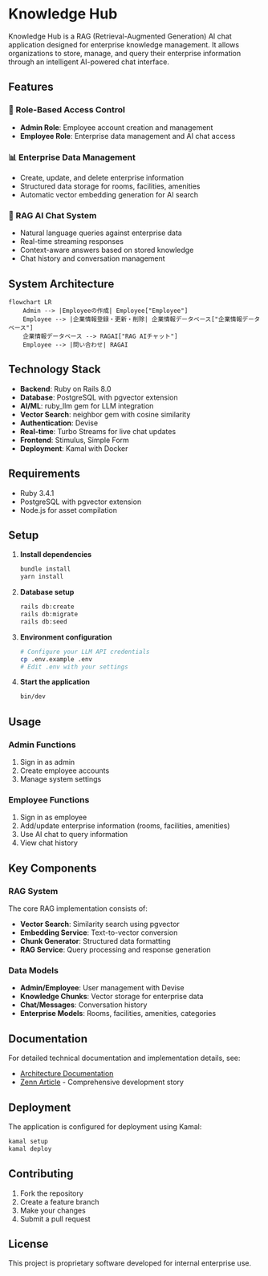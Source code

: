 # Knowledge Hub

Knowledge Hub is a RAG (Retrieval-Augmented Generation) AI chat application designed for enterprise knowledge management. It allows organizations to store, manage, and query their enterprise information through an intelligent AI-powered chat interface.

## Features

### 🔐 Role-Based Access Control
- **Admin Role**: Employee account creation and management
- **Employee Role**: Enterprise data management and AI chat access

### 📊 Enterprise Data Management
- Create, update, and delete enterprise information
- Structured data storage for rooms, facilities, amenities
- Automatic vector embedding generation for AI search

### 🤖 RAG AI Chat System
- Natural language queries against enterprise data
- Real-time streaming responses
- Context-aware answers based on stored knowledge
- Chat history and conversation management

## System Architecture

```mermaid
flowchart LR
    Admin --> |Employeeの作成| Employee["Employee"]
    Employee --> |企業情報登録・更新・削除| 企業情報データベース["企業情報データベース"]
    企業情報データベース --> RAGAI["RAG AIチャット"]
    Employee --> |問い合わせ| RAGAI
```

## Technology Stack

- **Backend**: Ruby on Rails 8.0
- **Database**: PostgreSQL with pgvector extension
- **AI/ML**: ruby_llm gem for LLM integration
- **Vector Search**: neighbor gem with cosine similarity
- **Authentication**: Devise
- **Real-time**: Turbo Streams for live chat updates
- **Frontend**: Stimulus, Simple Form
- **Deployment**: Kamal with Docker

## Requirements

- Ruby 3.4.1
- PostgreSQL with pgvector extension
- Node.js for asset compilation

## Setup

1. **Install dependencies**
   ```bash
   bundle install
   yarn install
   ```

2. **Database setup**
   ```bash
   rails db:create
   rails db:migrate
   rails db:seed
   ```

3. **Environment configuration**
   ```bash
   # Configure your LLM API credentials
   cp .env.example .env
   # Edit .env with your settings
   ```

4. **Start the application**
   ```bash
   bin/dev
   ```

## Usage

### Admin Functions
1. Sign in as admin
2. Create employee accounts
3. Manage system settings

### Employee Functions
1. Sign in as employee
2. Add/update enterprise information (rooms, facilities, amenities)
3. Use AI chat to query information
4. View chat history

## Key Components

### RAG System
The core RAG implementation consists of:
- **Vector Search**: Similarity search using pgvector
- **Embedding Service**: Text-to-vector conversion
- **Chunk Generator**: Structured data formatting
- **RAG Service**: Query processing and response generation

### Data Models
- **Admin/Employee**: User management with Devise
- **Knowledge Chunks**: Vector storage for enterprise data
- **Chat/Messages**: Conversation history
- **Enterprise Models**: Rooms, facilities, amenities, categories

## Documentation

For detailed technical documentation and implementation details, see:
- [Architecture Documentation](docs/architecture.md)
- [Zenn Article](docs/zenn-article.md) - Comprehensive development story

## Deployment

The application is configured for deployment using Kamal:

```bash
kamal setup
kamal deploy
```

## Contributing

1. Fork the repository
2. Create a feature branch
3. Make your changes
4. Submit a pull request

## License

This project is proprietary software developed for internal enterprise use.

